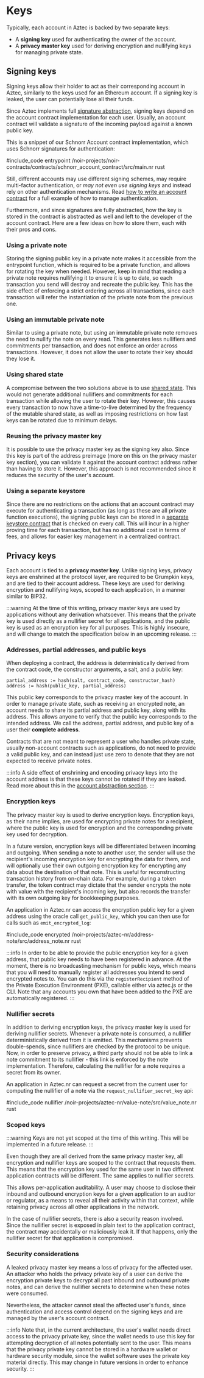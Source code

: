 # Keys

Typically, each account in Aztec is backed by two separate keys:

- A **signing key** used for authenticating the owner of the account.
- A **privacy master key** used for deriving encryption and nullifying keys for managing private state.

## Signing keys

Signing keys allow their holder to act as their corresponding account in Aztec, similarly to the keys used for an Ethereum account. If a signing key is leaked, the user can potentially lose all their funds.

Since Aztec implements full [signature abstraction](./index.md), signing keys depend on the account contract implementation for each user. Usually, an account contract will validate a signature of the incoming payload against a known public key.

This is a snippet of our Schnorr Account contract implementation, which uses Schnorr signatures for authentication:

#include_code entrypoint /noir-projects/noir-contracts/contracts/schnorr_account_contract/src/main.nr rust

Still, different accounts may use different signing schemes, may require multi-factor authentication, or _may not even use signing keys_ and instead rely on other authentication mechanisms. Read [how to write an account contract](/tutorials/tutorials/write_accounts_contract.md) for a full example of how to manage authentication.

Furthermore, and since signatures are fully abstracted, how the key is stored in the contract is abstracted as well and left to the developer of the account contract. Here are a few ideas on how to store them, each with their pros and cons.

### Using a private note

Storing the signing public key in a private note makes it accessible from the entrypoint function, which is required to be a private function, and allows for rotating the key when needed. However, keep in mind that reading a private note requires nullifying it to ensure it is up to date, so each transaction you send will destroy and recreate the public key. This has the side effect of enforcing a strict ordering across all transactions, since each transaction will refer the instantiation of the private note from the previous one.

### Using an immutable private note

Similar to using a private note, but using an immutable private note removes the need to nullify the note on every read. This generates less nullifiers and commitments per transaction, and does not enforce an order across transactions. However, it does not allow the user to rotate their key should they lose it.

### Using shared state

A compromise between the two solutions above is to use [shared state](/reference/reference/smart_contract_reference/storage/shared_state.md). This would not generate additional nullifiers and commitments for each transaction while allowing the user to rotate their key. However, this causes every transaction to now have a time-to-live determined by the frequency of the mutable shared state, as well as imposing restrictions on how fast keys can be rotated due to minimum delays.

### Reusing the privacy master key

It is possible to use the privacy master key as the signing key also. Since this key is part of the address preimage (more on this on the privacy master key section), you can validate it against the account contract address rather than having to store it. However, this approach is not recommended since it reduces the security of the user's account.

### Using a separate keystore

Since there are no restrictions on the actions that an account contract may execute for authenticating a transaction (as long as these are all private function executions), the signing public keys can be stored in a [separate keystore contract](https://vitalik.ca/general/2023/06/09/three_transitions.html) that is checked on every call. This will incur in a higher proving time for each transaction, but has no additional cost in terms of fees, and allows for easier key management in a centralized contract.

## Privacy keys

Each account is tied to a **privacy master key**. Unlike signing keys, privacy keys are enshrined at the protocol layer, are required to be Grumpkin keys, and are tied to their account address. These keys are used for deriving encryption and nullifying keys, scoped to each application, in a manner similar to BIP32.

:::warning
At the time of this writing, privacy master keys are used by applications without any derivation whatsoever. This means that the private key is used directly as a nullifier secret for all applications, and the public key is used as an encryption key for all purposes. This is highly insecure, and will change to match the specification below in an upcoming release.
:::

### Addresses, partial addresses, and public keys

When deploying a contract, the address is deterministically derived from the contract code, the constructor arguments, a salt, and a public key:

```
partial_address := hash(salt, contract_code, constructor_hash)
address := hash(public_key, partial_address)
```

This public key corresponds to the privacy master key of the account. In order to manage private state, such as receiving an encrypted note, an account needs to share its partial address and public key, along with its address. This allows anyone to verify that the public key corresponds to the intended address. We call the address, partial address, and public key of a user their **complete address**.

Contracts that are not meant to represent a user who handles private state, usually non-account contracts such as applications, do not need to provide a valid public key, and can instead just use zero to denote that they are not expected to receive private notes.

:::info
A side effect of enshrining and encoding privacy keys into the account address is that these keys cannot be rotated if they are leaked. Read more about this in the [account abstraction section](./index.md#encryption-and-nullifying-keys).
:::

### Encryption keys

The privacy master key is used to derive encryption keys. Encryption keys, as their name implies, are used for encrypting private notes for a recipient, where the public key is used for encryption and the corresponding private key used for decryption.

In a future version, encryption keys will be differentiated between incoming and outgoing. When sending a note to another user, the sender will use the recipient's incoming encryption key for encrypting the data for them, and will optionally use their own outgoing encryption key for encrypting any data about the destination of that note. This is useful for reconstructing transaction history from on-chain data. For example, during a token transfer, the token contract may dictate that the sender encrypts the note with value with the recipient's incoming key, but also records the transfer with its own outgoing key for bookkeeping purposes.

An application in Aztec.nr can access the encryption public key for a given address using the oracle call `get_public_key`, which you can then use for calls such as `emit_encrypted_log`:

#include_code encrypted /noir-projects/aztec-nr/address-note/src/address_note.nr rust

:::info
In order to be able to provide the public encryption key for a given address, that public key needs to have been registered in advance. At the moment, there is no broadcasting mechanism for public keys, which means that you will need to manually register all addresses you intend to send encrypted notes to. You can do this via the `registerRecipient` method of the Private Execution Environment (PXE), callable either via aztec.js or the CLI.
Note that any accounts you own that have been added to the PXE are automatically registered.
:::

### Nullifier secrets

In addition to deriving encryption keys, the privacy master key is used for deriving nullifier secrets. Whenever a private note is consumed, a nullifier deterministically derived from it is emitted. This mechanisms prevents double-spends, since nullifiers are checked by the protocol to be unique. Now, in order to preserve privacy, a third party should not be able to link a note commitment to its nullifier - this link is enforced by the note implementation. Therefore, calculating the nullifier for a note requires a secret from its owner.

An application in Aztec.nr can request a secret from the current user for computing the nullifier of a note via the `request_nullifier_secret_key` api:

#include_code nullifier /noir-projects/aztec-nr/value-note/src/value_note.nr rust

### Scoped keys

:::warning
Keys are not yet scoped at the time of this writing. This will be implemented in a future release.
:::

Even though they are all derived from the same privacy master key, all encryption and nullifier keys are scoped to the contract that requests them. This means that the encryption key used for the same user in two different application contracts will be different. The same applies to nullifier secrets.

This allows per-application auditability. A user may choose to disclose their inbound and outbound encryption keys for a given application to an auditor or regulator, as a means to reveal all their activity within that context, while retaining privacy across all other applications in the network.

In the case of nullifier secrets, there is also a security reason involved. Since the nullifier secret is exposed in plain text to the application contract, the contract may accidentally or maliciously leak it. If that happens, only the nullifier secret for that application is compromised.

### Security considerations

A leaked privacy master key means a loss of privacy for the affected user. An attacker who holds the privacy private key of a user can derive the encryption private keys to decrypt all past inbound and outbound private notes, and can derive the nullifier secrets to determine when these notes were consumed.

Nevertheless, the attacker cannot steal the affected user's funds, since authentication and access control depend on the signing keys and are managed by the user's account contract.

:::info
Note that, in the current architecture, the user's wallet needs direct access to the privacy private key, since the wallet needs to use this key for attempting decryption of all notes potentially sent to the user. This means that the privacy private key cannot be stored in a hardware wallet or hardware security module, since the wallet software uses the private key material directly. This may change in future versions in order to enhance security.
:::

